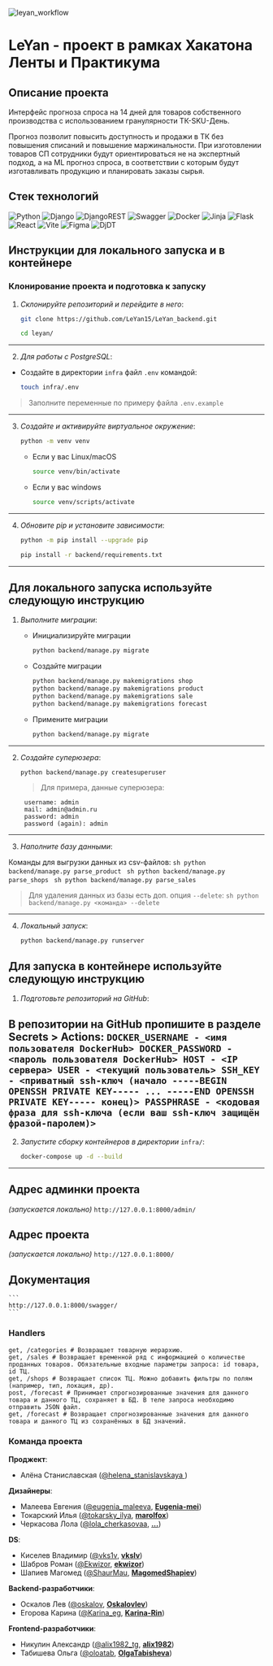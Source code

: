 ![leyan_workflow](https://github.com/LeYan15/LeYan_backend/actions/workflows/leyan_workflow.yml/badge.svg)

# LeYan - проект в рамках Хакатона Ленты и Практикума

## Описание проекта
Интерфейс прогноза спроса на 14 дней для товаров собственного производства с использованием гранулярности ТК-SKU-День.

Прогноз позволит повысить доступность и продажи в ТК без повышения списаний и повышение маржинальности.
При изготовлении товаров СП сотрудники будут ориентироваться не на экспертный подход, а на ML прогноз спроса, в соответствии с которым будут изготавливать продукцию и планировать заказы сырья.

## Стек технологий
![Python](https://img.shields.io/badge/python-3670A0?style=for-the-badge&logo=python&logoColor=ffdd54) ![Django](https://img.shields.io/badge/django-%23092E20.svg?style=for-the-badge&logo=django&logoColor=white) ![DjangoREST](https://img.shields.io/badge/DJANGO-REST-ff1709?style=for-the-badge&logo=django&logoColor=white&color=ff1709&labelColor=gray) ![Swagger](https://img.shields.io/badge/-Swagger-%23Clojure?style=for-the-badge&logo=swagger&logoColor=white) ![Docker](https://img.shields.io/badge/docker-%230db7ed.svg?style=for-the-badge&logo=docker&logoColor=white) 	![Jinja](https://img.shields.io/badge/jinja-white.svg?style=for-the-badge&logo=jinja&logoColor=black) ![Flask](https://img.shields.io/badge/flask-%23000.svg?style=for-the-badge&logo=flask&logoColor=white) ![React](https://img.shields.io/badge/react-%2320232a.svg?style=for-the-badge&logo=react&logoColor=%2361DAFB) ![Vite](https://img.shields.io/badge/vite-%23646CFF.svg?style=for-the-badge&logo=vite&logoColor=white)  ![Figma](https://img.shields.io/badge/figma-%23F24E1E.svg?style=for-the-badge&logo=figma&logoColor=white) ![DjDT](https://img.shields.io/badge/DjDT-4.2.0-gold)


## Инструкции для локального запуска и в контейнере

### Клонирование проекта и подготовка к запуску
1. *Склонируйте репозиторий и перейдите в него*:
    ```sh
    git clone https://github.com/LeYan15/LeYan_backend.git
    ```
    ```sh
    cd leyan/
    ```
---
2. *Для работы с PostgreSQL*:
* Создайте в директории `infra` файл `.env` командой:
    ```sh
    touch infra/.env
    ```
> Заполните переменные по примеру файла `.env.example`
---
3. *Создайте и активируйте виртуальное окружение*:

    ```sh
    python -m venv venv
    ```
    - Если у вас Linux/macOS
        ```sh
        source venv/bin/activate
        ```

    - Если у вас windows
        ```sh
        source venv/scripts/activate
        ```
---
4. *Обновите pip и установите зависимости*:
    ```sh
    python -m pip install --upgrade pip
    ```
    ```sh
    pip install -r backend/requirements.txt
    ```
---
## Для локального запуска используйте следующую инструкцию

1. *Выполните миграции*:

    * Инициализируйте миграции
        ```sh
        python backend/manage.py migrate
        ```
    
    * Создайте миграции
        ```sh
        python backend/manage.py makemigrations shop
        python backend/manage.py makemigrations product
        python backend/manage.py makemigrations sale
        python backend/manage.py makemigrations forecast
        ```
    
    * Примените миграции
        ```sh
        python backend/manage.py migrate
        ```
---
2. *Создайте суперюзера*:

    ```sh
    python backend/manage.py createsuperuser
    ```
    > Для примера, данные суперюзера:

        username: admin
        mail: admin@admin.ru
        password: admin
        password (again): admin

---
3. *Наполните базу данными*:

Команды для выгрузки данных из csv-файлов:
    ```sh
    python backend/manage.py parse_product
    ```
    ```sh
    python backend/manage.py parse_shops
    ```
    ```sh
    python backend/manage.py parse_sales
    ```

> Для удаления данных из базы есть доп. опция `--delete`:
    ```sh
    python backend/manage.py <команда> --delete
    ```
---
4. *Локальный запуск*:
    ```sh
    python backend/manage.py runserver
    ```

## Для запуска в контейнере используйте следующую инструкцию

1. *Подготовьте репозиторий на GitHub*:

В репозитории на GitHub пропишите в разделе Secrets > Actions:
    ```
    DOCKER_USERNAME - <имя пользователя DockerHub>
    DOCKER_PASSWORD - <пароль пользователя DockerHub>
    HOST - <IP сервера>
    USER - <текущий пользователь>
    SSH_KEY - <приватный ssh-ключ (начало -----BEGIN OPENSSH PRIVATE KEY----- ... -----END OPENSSH PRIVATE KEY----- конец)>
    PASSPHRASE - <кодовая фраза для ssh-ключа (если ваш ssh-ключ защищён фразой-паролем)>
    ```
---
2. *Запустите сборку контейнеров в директории* ```infra/```:
    ```sh
    docker-compose up -d --build
    ```
---

## Адрес админки проекта
*(запускается локально)*
    ```
    http://127.0.0.1:8000/admin/
    ```

## Адрес проекта
*(запускается локально)*
    ```
    http://127.0.0.1:8000/
    ```

## Документация
    ```
    http://127.0.0.1:8000/swagger/
    ```

### Handlers
```
get, /categories # Возвращает товарную иерархию.
get, /sales # Возвращает временной ряд с информацией о количестве проданных товаров. Обязательные входные параметры запроса: id товара, id ТЦ.
get, /shops # Возвращает список ТЦ. Можно добавить фильтры по полям (например, тип, локация, др).
post, /forecast # Принимает спрогнозированные значения для данного товара и данного ТЦ, сохраняет в БД. В теле запроса необходимо отправить JSON файл.
get, /forecast # Возвращает спрогнозированные значения для данного товара и данного ТЦ из сохранённых в БД значений.
```

### Команда проекта

**Проджект**:
- Алёна Станиславская ([@helena_stanislavskaya ](https://t.me/@helena_stanislavskaya))

**Дизайнеры**:
- Малеева Евгения ([@eugenia_maleeva](https://t.me/eugenia_maleeva), **[Eugenia-mei](https://github.com/Eugenia-mei)**)
- Токарский Илья ([@tokarsky_ilya](https://t.me/tokarsky_ilya), **[marolfox](https://github.com/marolfox)**)
- Черкасова Лола ([@lola_cherkasovaa](https://t.me/lola_cherkasovaa), **[...](https://github.com/...)**)

**DS**:
- Киселев Владимир ([@vks1v](https://t.me/vks1v), **[vkslv](https://github.com/vkslv)**)
- Шабров Роман ([@Ekwizor](https://t.me/Ekwizor), **[ekwizor](https://github.com/ekwizor)**)
- Шапиев Магомед ([@ShaurMau](https://t.me/ShaurMau), **[MagomedShapiev](https://github.com/MagomedShapiev)**)

**Backend-разработчики**:
- Оскалов Лев ([@oskalov](https://t.me/oskalov), **[Oskalovlev](https://github.com/Oskalovlev)**)
- Егорова Карина ([@Karina_eg](https://t.me/Karina_eg), **[Karina-Rin](https://github.com/Karina-Rin)**)

**Frontend-разработчики**:
- Никулин Александр ([@alix1982_tg](https://t.me/alix1982_tg), **[alix1982](https://github.com/https://github.com/alix1982)**)
- Табишева Ольга ([@oloatab](https://t.me/oloatab), **[OlgaTabisheva](https://github.com/OlgaTabisheva)**)
